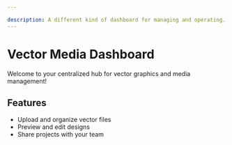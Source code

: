 ```yaml
---

description: A different kind of dashboard for managing and operating.
---
```

# Vector Media Dashboard
Welcome to your centralized hub for vector graphics and media management!
## Features
- Upload and organize vector files
- Preview and edit designs
- Share projects with your team

